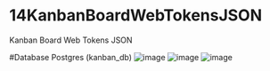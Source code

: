 # 14KanbanBoardWebTokensJSON
Kanban Board Web Tokens JSON


#Database Postgres (kanban_db)
![image](https://github.com/user-attachments/assets/17a0fb03-e486-4413-8ba0-09d8b9717680)
![image](https://github.com/user-attachments/assets/3f8369c2-695d-46bd-8a65-54d112aa622b)
![image](https://github.com/user-attachments/assets/d45981d9-02a6-4506-b442-895265f2f91d)



